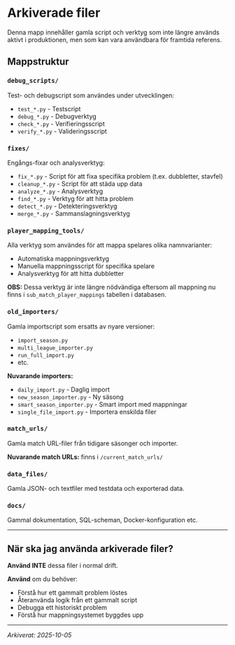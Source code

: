 # Arkiverade filer

Denna mapp innehåller gamla script och verktyg som inte längre används aktivt i produktionen, men som kan vara användbara för framtida referens.

## Mappstruktur

### `debug_scripts/`
Test- och debugscript som användes under utvecklingen:
- `test_*.py` - Testscript
- `debug_*.py` - Debugverktyg
- `check_*.py` - Verifieringsscript
- `verify_*.py` - Valideringsscript

### `fixes/`
Engångs-fixar och analysverktyg:
- `fix_*.py` - Script för att fixa specifika problem (t.ex. dubbletter, stavfel)
- `cleanup_*.py` - Script för att städa upp data
- `analyze_*.py` - Analysverktyg
- `find_*.py` - Verktyg för att hitta problem
- `detect_*.py` - Detekteringsverktyg
- `merge_*.py` - Sammanslagningsverktyg

### `player_mapping_tools/`
Alla verktyg som användes för att mappa spelares olika namnvarianter:
- Automatiska mappningsverktyg
- Manuella mappningsscript för specifika spelare
- Analysverktyg för att hitta dubbletter

**OBS:** Dessa verktyg är inte längre nödvändiga eftersom all mappning nu finns i `sub_match_player_mappings` tabellen i databasen.

### `old_importers/`
Gamla importscript som ersatts av nyare versioner:
- `import_season.py`
- `multi_league_importer.py`
- `run_full_import.py`
- etc.

**Nuvarande importers:**
- `daily_import.py` - Daglig import
- `new_season_importer.py` - Ny säsong
- `smart_season_importer.py` - Smart import med mappningar
- `single_file_import.py` - Importera enskilda filer

### `match_urls/`
Gamla match URL-filer från tidigare säsonger och importer.

**Nuvarande match URLs:** finns i `/current_match_urls/`

### `data_files/`
Gamla JSON- och textfiler med testdata och exporterad data.

### `docs/`
Gammal dokumentation, SQL-scheman, Docker-konfiguration etc.

---

## När ska jag använda arkiverade filer?

**Använd INTE** dessa filer i normal drift.

**Använd** om du behöver:
- Förstå hur ett gammalt problem löstes
- Återanvända logik från ett gammalt script
- Debugga ett historiskt problem
- Förstå hur mappningsystemet byggdes upp

---

*Arkiverat: 2025-10-05*
